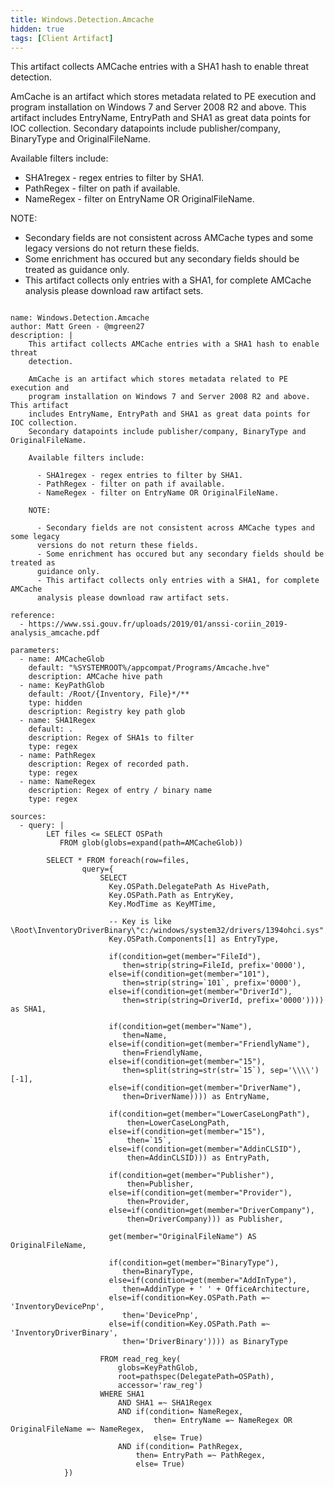 ```yaml
---
title: Windows.Detection.Amcache
hidden: true
tags: [Client Artifact]
---
```


This artifact collects AMCache entries with a SHA1 hash to enable threat
detection.

AmCache is an artifact which stores metadata related to PE execution and
program installation on Windows 7 and Server 2008 R2 and above. This artifact
includes EntryName, EntryPath and SHA1 as great data points for IOC collection.
Secondary datapoints include publisher/company, BinaryType and OriginalFileName.

Available filters include:

  - SHA1regex - regex entries to filter by SHA1.
  - PathRegex - filter on path if available.
  - NameRegex - filter on EntryName OR OriginalFileName.

NOTE:

  - Secondary fields are not consistent across AMCache types and some legacy
  versions do not return these fields.
  - Some enrichment has occured but any secondary fields should be treated as
  guidance only.
  - This artifact collects only entries with a SHA1, for complete AMCache
  analysis please download raw artifact sets.


<pre><code class="language-yaml">
name: Windows.Detection.Amcache
author: Matt Green - @mgreen27
description: |
    This artifact collects AMCache entries with a SHA1 hash to enable threat
    detection.

    AmCache is an artifact which stores metadata related to PE execution and
    program installation on Windows 7 and Server 2008 R2 and above. This artifact
    includes EntryName, EntryPath and SHA1 as great data points for IOC collection.
    Secondary datapoints include publisher/company, BinaryType and OriginalFileName.

    Available filters include:

      - SHA1regex - regex entries to filter by SHA1.
      - PathRegex - filter on path if available.
      - NameRegex - filter on EntryName OR OriginalFileName.

    NOTE:

      - Secondary fields are not consistent across AMCache types and some legacy
      versions do not return these fields.
      - Some enrichment has occured but any secondary fields should be treated as
      guidance only.
      - This artifact collects only entries with a SHA1, for complete AMCache
      analysis please download raw artifact sets.

reference:
  - https://www.ssi.gouv.fr/uploads/2019/01/anssi-coriin_2019-analysis_amcache.pdf

parameters:
  - name: AMCacheGlob
    default: "%SYSTEMROOT%/appcompat/Programs/Amcache.hve"
    description: AMCache hive path
  - name: KeyPathGlob
    default: /Root/{Inventory, File}*/**
    type: hidden
    description: Registry key path glob
  - name: SHA1Regex
    default: .
    description: Regex of SHA1s to filter
    type: regex
  - name: PathRegex
    description: Regex of recorded path.
    type: regex
  - name: NameRegex
    description: Regex of entry / binary name
    type: regex

sources:
  - query: |
        LET files <= SELECT OSPath
           FROM glob(globs=expand(path=AMCacheGlob))

        SELECT * FROM foreach(row=files,
                query={
                    SELECT
                      Key.OSPath.DelegatePath As HivePath,
                      Key.OSPath.Path as EntryKey,
                      Key.ModTime as KeyMTime,

                      -- Key is like \Root\InventoryDriverBinary\"c:/windows/system32/drivers/1394ohci.sys"
                      Key.OSPath.Components[1] as EntryType,

                      if(condition=get(member="FileId"),
                         then=strip(string=FileId, prefix='0000'),
                      else=if(condition=get(member="101"),
                         then=strip(string=`101`, prefix='0000'),
                      else=if(condition=get(member="DriverId"),
                         then=strip(string=DriverId, prefix='0000')))) as SHA1,

                      if(condition=get(member="Name"),
                         then=Name,
                      else=if(condition=get(member="FriendlyName"),
                         then=FriendlyName,
                      else=if(condition=get(member="15"),
                         then=split(string=str(str=`15`), sep='\\\\')[-1],
                      else=if(condition=get(member="DriverName"),
                         then=DriverName)))) as EntryName,

                      if(condition=get(member="LowerCaseLongPath"),
                          then=LowerCaseLongPath,
                      else=if(condition=get(member="15"),
                          then=`15`,
                      else=if(condition=get(member="AddinCLSID"),
                          then=AddinCLSID))) as EntryPath,

                      if(condition=get(member="Publisher"),
                          then=Publisher,
                      else=if(condition=get(member="Provider"),
                          then=Provider,
                      else=if(condition=get(member="DriverCompany"),
                          then=DriverCompany))) as Publisher,

                      get(member="OriginalFileName") AS OriginalFileName,

                      if(condition=get(member="BinaryType"),
                         then=BinaryType,
                      else=if(condition=get(member="AddInType"),
                         then=AddinType + ' ' + OfficeArchitecture,
                      else=if(condition=Key.OSPath.Path =~ 'InventoryDevicePnp',
                         then='DevicePnp',
                      else=if(condition=Key.OSPath.Path =~ 'InventoryDriverBinary',
                         then='DriverBinary')))) as BinaryType

                    FROM read_reg_key(
                        globs=KeyPathGlob,
                        root=pathspec(DelegatePath=OSPath),
                        accessor='raw_reg')
                    WHERE SHA1
                        AND SHA1 =~ SHA1Regex
                        AND if(condition= NameRegex,
                                then= EntryName =~ NameRegex OR OriginalFileName =~ NameRegex,
                                else= True)
                        AND if(condition= PathRegex,
                            then= EntryPath =~ PathRegex,
                            else= True)
            })
</code></pre>

